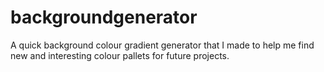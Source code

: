 # backgroundgenerator
A quick background colour gradient generator that I made to help me find new and interesting colour pallets for future projects.
